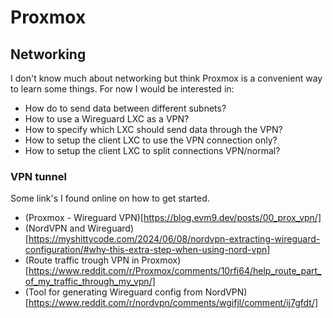 # Proxmox
## Networking
I don't know much about networking but think Proxmox is a convenient way to learn some things.
For now I would be interested in:
* How do to send data between different subnets?
* How to use a Wireguard LXC as a VPN?
* How to specify which LXC should send data through the VPN?
* How to setup the client LXC to use the VPN connection only?
* How to setup the client LXC to split connections VPN/normal?
### VPN tunnel
Some link's I found online on how to get started.
* (Proxmox - Wireguard VPN)[https://blog.evm9.dev/posts/00_prox_vpn/]
* (NordVPN and Wireguard)[https://myshittycode.com/2024/06/08/nordvpn-extracting-wireguard-configuration/#why-this-extra-step-when-using-nord-vpn]
* (Route traffic trough VPN in Proxmox)[https://www.reddit.com/r/Proxmox/comments/10rfi64/help_route_part_of_my_traffic_through_my_vpn/]
* (Tool for generating Wireguard config from NordVPN)[https://www.reddit.com/r/nordvpn/comments/wgifjl/comment/ij7gfdt/]
